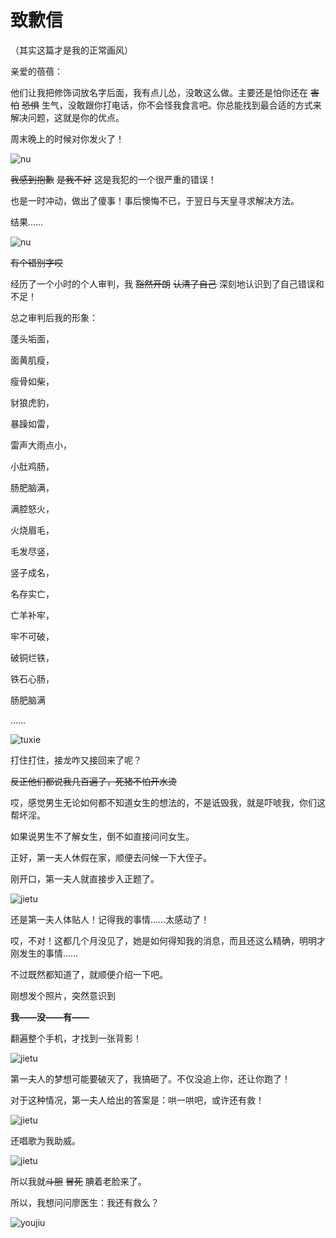 # 致歉信

（其实这篇才是我的正常画风）

亲爱的蓓蓓：

他们让我把修饰词放名字后面，我有点儿怂，没敢这么做。主要还是怕你还在 ~~害怕~~ ~~恐惧~~ 生气，没敢跟你打电话，你不会怪我食言吧。你总能找到最合适的方式来解决问题，这就是你的优点。

周末晚上的时候对你发火了！

![nu](./img/20190529005209.jpg)

~~我感到抱歉~~ ~~是我不好~~ 这是我犯的一个很严重的错误！

也是一时冲动，做出了傻事！事后懊悔不已，于翌日与天皇寻求解决方法。

结果……

![nu](./img/20190529005219.jpg)

~~有个错别字哎~~

经历了一个小时的个人审判，我 ~~豁然开朗~~ ~~认清了自己~~ 深刻地认识到了自己错误和不足！

总之审判后我的形象：

蓬头垢面，

面黄肌瘦，

瘦骨如柴，

豺狼虎豹，

暴躁如雷，

雷声大雨点小，

小肚鸡肠，

肠肥脑满，

满腔怒火，

火烧眉毛，

毛发尽竖，

竖子成名，

名存实亡，

亡羊补牢，

牢不可破，

破铜烂铁，

铁石心肠，

肠肥脑满

……

![tuxie](./img/tuxie.gif)

打住打住，接龙咋又接回来了呢？

~~反正他们都说我几百遍了，死猪不怕开水烫~~

哎，感觉男生无论如何都不知道女生的想法的，不是诋毁我，就是吓唬我，你们这帮坏淫。

如果说男生不了解女生，倒不如直接问问女生。

正好，第一夫人休假在家，顺便去问候一下大侄子。

刚开口，第一夫人就直接步入正题了。

![jietu](./img/20190529011418.jpg)

还是第一夫人体贴人！记得我的事情……太感动了！

哎，不对！这都几个月没见了，她是如何得知我的消息，而且还这么精确，明明才刚发生的事情……

不过既然都知道了，就顺便介绍一下吧。

刚想发个照片，突然意识到

**我——没——有——**

翻遍整个手机，才找到一张背影！

![jietu](./img/20190529010731.jpg)

第一夫人的梦想可能要破灭了，我搞砸了。不仅没追上你，还让你跑了！

对于这种情况，第一夫人给出的答案是：哄一哄吧，或许还有救！

![jietu](./img/20190529010716.jpg)

还唱歌为我助威。

![jietu](./img/20190529010743.jpg)

所以我就~~斗胆~~ ~~冒死~~ 腆着老脸来了。

所以，我想问问廖医生：我还有救么？

![youjiu](./img/youjiu.jpg)